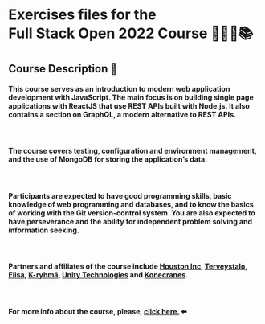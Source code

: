 # Exercises files for the <br>Full Stack Open 2022 Course 👨🏻‍💻📚

## Course Description 📝

#### This course serves as an introduction to modern web application development with JavaScript. The main focus is on building single page applications with ReactJS that use REST APIs built with Node.js. It also contains a section on GraphQL, a modern alternative to REST APIs.

<br>

#### The course covers testing, configuration and environment management, and the use of MongoDB for storing the application’s data.

<br>

#### Participants are expected to have good programming skills, basic knowledge of web programming and databases, and to know the basics of working with the Git version-control system. You are also expected to have perseverance and the ability for independent problem solving and information seeking.

<br>

#### Partners and affiliates of the course include [Houston Inc](https://www.houston-inc.com/), [Terveystalo](https://www.terveystalo.com/fi/yhtio/toihin-terveystaloon/), [Elisa](https://elisa.fi/), [K-ryhmä](https://www.kesko.fi/), [Unity Technologies](https://www.instagram.com/unitytechnologies/?hl=en) and [Konecranes](https://careers.konecranes.com/Konecranes/).

<br>

#### For more info about the course, please, [click here.](https://fullstackopen.com/en/) ⬅️
